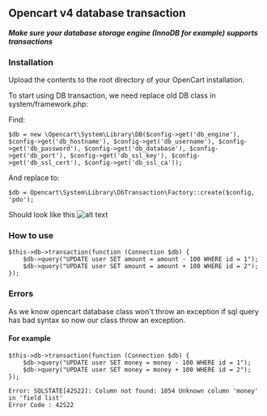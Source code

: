 ## Opencart v4 database transaction

***Make sure your database storage engine (InnoDB for example) supports transactions***

### Installation
Upload the contents to the root directory of your OpenCart installation.

To start using DB transaction, we need replace old DB class in system/framework.php:

Find:
```
$db = new \Opencart\System\Library\DB($config->get('db_engine'), $config->get('db_hostname'), $config->get('db_username'), $config->get('db_password'), $config->get('db_database'), $config->get('db_port'), $config->get('db_ssl_key'), $config->get('db_ssl_cert'), $config->get('db_ssl_ca'));
```
And replace to:
```
$db = Opencart\System\Library\DbTransaction\Factory::create($config, 'pdo');
```
Should look like this
![alt text](https://i.ibb.co/tM2wFVy/Screenshot-1.jpg)

### How to use

```
$this->db->transaction(function (Connection $db) {
    $db->query("UPDATE user SET amount = amount - 100 WHERE id = 1");
    $db->query("UPDATE user SET amount = amount + 100 WHERE id = 2");
});
```

### Errors
As we know opencart database class won't throw an exception if sql query has bad syntax so now our class throw an exception.
#### For example
```
$this->db->transaction(function (Connection $db) {
    $db->query("UPDATE user SET money = money - 100 WHERE id = 1");
    $db->query("UPDATE user SET money = money + 100 WHERE id = 2");
});
```

```
Error: SQLSTATE[42S22]: Column not found: 1054 Unknown column 'money' in 'field list'
Error Code : 42S22
```